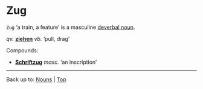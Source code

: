 # Zug

`Zug` ‘a train, a feature’ is a masculine [deverbal noun](../../deverbalNouns.md).

*qv.* **[ziehen](../../../verbs/z/zi/ziehen.md)** *vb.* ‘pull, drag’

Compounds:
- **[Schriftzug](../../s/sc/Schriftzug.md)** *masc.* ‘an inscription’

----

Back up to: [Nouns](../../index.md) | [Top](../../../index.md)
